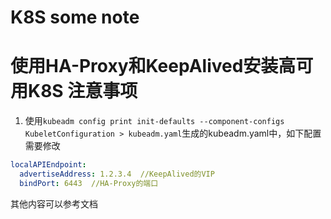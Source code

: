 # K8S some note
# 使用HA-Proxy和KeepAlived安装高可用K8S 注意事项

1. 使用`kubeadm config print init-defaults --component-configs KubeletConfiguration > kubeadm.yaml`生成的kubeadm.yaml中，如下配置需要修改
```yaml
localAPIEndpoint:
  advertiseAddress: 1.2.3.4  //KeepAlived的VIP
  bindPort: 6443  //HA-Proxy的端口
```
其他内容可以参考文档